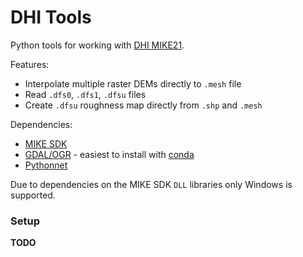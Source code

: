 # DHI Tools

Python tools for working with [DHI MIKE21](https://www.mikepoweredbydhi.com/products/mike-21).

Features:  

* Interpolate multiple raster DEMs directly to `.mesh` file
* Read `.dfs0`, `.dfs1`, `.dfsu` files
* Create `.dfsu` roughness map directly from `.shp` and `.mesh`

Dependencies:

* [MIKE SDK](https://www.mikepoweredbydhi.com/download/mike-2016/mike-sdk?ref=%7B181C63FF-2342-4C41-9F84-F93884595EF3%7D)
* [GDAL/OGR](https://pypi.org/project/GDAL/) - easiest to install with [conda](https://conda.io/docs/)
* [Pythonnet](http://pythonnet.github.io/)

Due to dependencies on the MIKE SDK `DLL` libraries only Windows is supported.

### Setup
**TODO**
